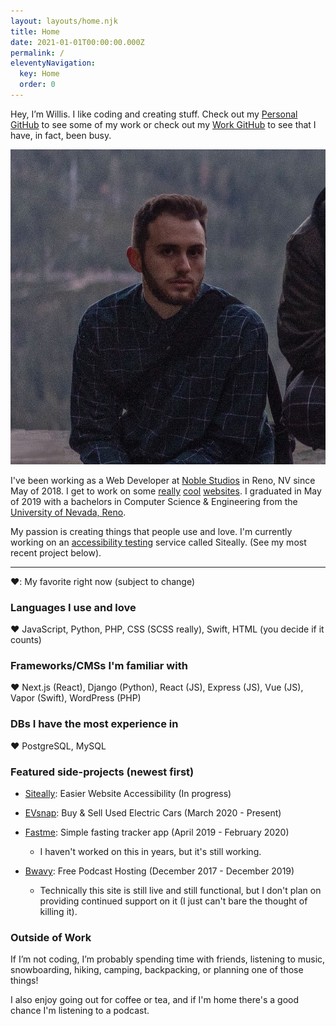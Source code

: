 ```yaml
---
layout: layouts/home.njk
title: Home
date: 2021-01-01T00:00:00.000Z
permalink: /
eleventyNavigation:
  key: Home
  order: 0
---
```

Hey, I’m Willis. I like coding and creating stuff. Check out my [Personal GitHub](https://github.com/wallstead) to see some of my work or check out my [Work GitHub](https://github.com/willisallstead) to see that I have, in fact, been busy.

<!-- !\\[Willis Allstead (me)](/static/img/willis-allstead.jpeg) -->

<img class="my-portrait" src="/static/img/willis-allstead.jpeg" alt="Willis Allstead (me)">

I've been working as a Web Developer at [Noble Studios](https://noblestudios.com/) in Reno, NV since May of 2018. I get to work on some [really](https://travelnevada.com/) [cool](https://tahoesouth.com/) [websites](https://duncanchannon.com/). I graduated in May of 2019 with a bachelors in Computer Science & Engineering from the [University of Nevada, Reno](https://www.unr.edu/cse). 

My passion is creating things that people use and love. I'm currently working on an [accessibility testing](https://siteally.com) service called Siteally. (See my most recent project below).

- - -

❤️: My favorite right now (subject to change)

### **Languages I use and love**

❤️ JavaScript, Python, PHP, CSS (SCSS really), Swift, HTML (you decide if it counts)

### **Frameworks/CMSs I'm familiar with**

❤️ Next.js (React), Django (Python), React (JS), Express (JS), Vue (JS), Vapor (Swift), WordPress (PHP)

### **DBs I have the most experience in**

❤️ PostgreSQL, MySQL

### **Featured side-projects (newest first)**

* [Siteally](https://siteally.com/): Easier Website Accessibility (In progress)
* [EVsnap](https://www.evsnap.com/): Buy & Sell Used Electric Cars (March 2020 - Present)
* [Fastme](https://apps.apple.com/us/app/fastme-fasting-tracker/id1451575216): Simple fasting tracker app (April 2019 - February 2020)

  * I haven't worked on this in years, but it's still working.
* [Bwavy](http://www.bwavy.com/): Free Podcast Hosting (December 2017 - December 2019)

  * Technically this site is still live and still functional, but I don't plan on providing continued support on it (I just can't bare the thought of killing it).

### Outside of Work

 If I’m not coding, I’m probably spending time with friends, listening to music, snowboarding, hiking, camping, backpacking, or planning one of those things!

I also enjoy going out for coffee or tea, and if I'm home there's a good chance I'm listening to a podcast.